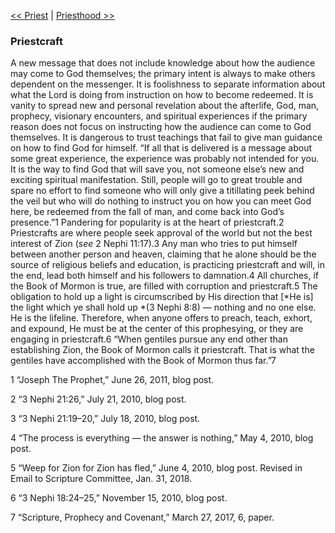 [<< Priest](Priest.md)  |  [Priesthood >>](Priesthood.md)

### Priestcraft
A new message that does not include knowledge about how the audience may come to God themselves; the primary intent is always to make others dependent on the messenger. It is foolishness to separate information about what the Lord is doing from instruction on how to become redeemed. It is vanity to spread new and personal revelation about the afterlife, God, man, prophecy, visionary encounters, and spiritual experiences if the primary reason does not focus on instructing how the audience can come to God themselves. It is dangerous to trust teachings that fail to give man guidance on how to find God for himself. “If all that is delivered is a message about some great experience, the experience was probably not intended for you. It is the way to find God that will save you, not someone else’s new and exciting spiritual manifestation. Still, people will go to great trouble and spare no effort to find someone who will only give a titillating peek behind the veil but who will do nothing to instruct you on how you can meet God here, be redeemed from the fall of man, and come back into God’s presence.”1 Pandering for popularity is at the heart of priestcraft.2 Priestcrafts are where people seek approval of the world but not the best interest of Zion (*see* 2 Nephi 11:17).3 Any man who tries to put himself between another person and heaven, claiming that he alone should be the source of religious beliefs and education, is practicing priestcraft and will, in the end, lead both himself and his followers to damnation.4 All churches, if the Book of Mormon is true, are filled with corruption and priestcraft.5 The obligation to hold up a light is circumscribed by His direction that [*He is] the light which ye shall hold up *(3 Nephi 8:8) — nothing and no one else. He is the lifeline. Therefore, when anyone offers to preach, teach, exhort, and expound, He must be at the center of this prophesying, or they are engaging in priestcraft.6 “When gentiles pursue any end other than establishing Zion, the Book of Mormon calls it priestcraft. That is what the gentiles have accomplished with the Book of Mormon thus far.”7



1 “Joseph The Prophet,” June 26, 2011, blog post.


2 “3 Nephi 21:26,” July 21, 2010, blog post.


3 “3 Nephi 21:19–20,” July 18, 2010, blog post.


4 “The process is everything — the answer is nothing,” May 4, 2010, blog post.


5 “Weep for Zion for Zion has fled,” June 4, 2010, blog post. Revised in Email to Scripture Committee, Jan. 31, 2018.


6 “3 Nephi 18:24–25,” November 15, 2010, blog post.


7 “Scripture, Prophecy and Covenant,” March 27, 2017, 6, paper.